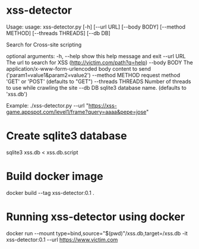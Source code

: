 # xss-detector

Usage:
usage: xss-detector.py [-h] [--url URL] [--body BODY] [--method METHOD]
                       [--threads THREADS] [--db DB]

Search for Cross-site scripting

optional arguments:
  -h, --help         show this help message and exit
  --url URL          The url to search for XSS (http://victim.com/path?q=help)
  --body BODY        The application/x-www-form-urlencoded body content to
                     send ('param1=value1&param2=value2')
  --method METHOD    request method 'GET' or 'POST' (defaults to "GET")
  --threads THREADS  Number of threads to use while crawling the site
  --db DB            sqlite3 database name. (defaults to 'xss.db')

Example:
./xss-detector.py --url "https://xss-game.appspot.com/level1/frame?query=aaaa&pepe=jose"

# Create sqlite3 database

sqlite3 xss.db < xss.db.script 

# Build docker image

docker build --tag xss-detector:0.1 .

# Running xss-detector using docker

docker run --mount type=bind,source="$(pwd)"/xss.db,target=/xss.db -it xss-detector:0.1 --url https://www.victim.com

